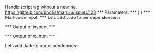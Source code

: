 Handle script tag without a newline. https://github.com/bhollis/maruku/issues/123
*** Parameters: ***
{ }
*** Markdown input: ***
Lets add Jade to our dependencies:
<script src="https://gist.github.com/7360992.js"> </script>
*** Output of inspect ***

*** Output of to_html ***
<p>Lets add Jade to our dependencies:</p>
<script src='https://gist.github.com/7360992.js'>//<![CDATA[
 
//]]></script>
